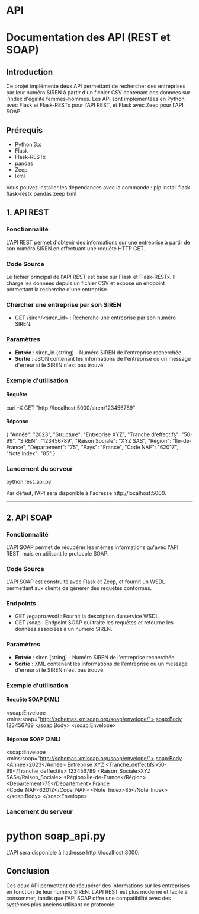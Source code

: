 # API

# Documentation des API (REST et SOAP)
 
## Introduction
Ce projet implémente deux API permettant de rechercher des entreprises par leur numéro SIREN à partir d'un fichier CSV contenant des données sur l'index d'égalité femmes-hommes.
Les API sont implémentées en Python avec Flask et Flask-RESTx pour l'API REST, et Flask avec Zeep pour l'API SOAP.
 
## Prérequis
- Python 3.x
- Flask
- Flask-RESTx
- pandas
- Zeep
- lxml
 
Vous pouvez installer les dépendances avec la commande :
pip install flask flask-restx pandas zeep lxml

 
## 1. API REST
 
### Fonctionnalité
L'API REST permet d'obtenir des informations sur une entreprise à partir de son numéro SIREN en effectuant une requête HTTP GET.
 
### Code Source
Le fichier principal de l'API REST est basé sur Flask et Flask-RESTx. Il charge les données depuis un fichier CSV et expose un endpoint permettant la recherche d'une entreprise.
 
### Chercher une entreprise par son SIREN
- GET /siren/<siren_id> : Recherche une entreprise par son numéro SIREN.
 
### Paramètres
- **Entrée** : siren_id (string) - Numéro SIREN de l'entreprise recherchée.
- **Sortie** : JSON contenant les informations de l'entreprise ou un message d'erreur si le SIREN n'est pas trouvé.
 
### Exemple d'utilisation
#### Requête
curl -X GET "http://localhost:5000/siren/123456789"

#### Réponse
{
    "Année": "2023",
    "Structure": "Entreprise XYZ",
    "Tranche d'effectifs": "50-99",
    "SIREN": "123456789",
    "Raison Sociale": "XYZ SAS",
    "Région": "Île-de-France",
    "Département": "75",
    "Pays": "France",
    "Code NAF": "6201Z",
    "Note Index": "85"
}

 
### Lancement du serveur
python rest_api.py

Par défaut, l'API sera disponible à l'adresse http://localhost:5000.
 
---
 
## 2. API SOAP
 
### Fonctionnalité
L'API SOAP permet de récupérer les mêmes informations qu'avec l'API REST, mais en utilisant le protocole SOAP.
 
### Code Source
L'API SOAP est construite avec Flask et Zeep, et fournit un WSDL permettant aux clients de générer des requêtes conformes.
 
### Endpoints
- GET /egapro.wsdl : Fournit la description du service WSDL.
- GET /soap : Endpoint SOAP qui traite les requêtes et retourne les données associées à un numéro SIREN.
 
### Paramètres
- **Entrée** : siren (string) - Numéro SIREN de l'entreprise recherchée.
- **Sortie** : XML contenant les informations de l'entreprise ou un message d'erreur si le SIREN n'est pas trouvé.
 
### Exemple d'utilisation
#### Requête SOAP (XML)
<soap:Envelope xmlns:soap="http://schemas.xmlsoap.org/soap/envelope/">
    <soap:Body>
        <GetSiren>
            <siren>123456789</siren>
        </GetSiren>
    </soap:Body>
</soap:Envelope>

#### Réponse SOAP (XML)
<soap:Envelope xmlns:soap="http://schemas.xmlsoap.org/soap/envelope/">
    <soap:Body>
        <GetSirenResponse>
            <Année>2023</Année>
            <Structure>Entreprise XYZ</Structure>
            <Tranche_deffectifs>50-99</Tranche_deffectifs>
            <SIREN>123456789</SIREN>
            <Raison_Sociale>XYZ SAS</Raison_Sociale>
            <Région>Île-de-France</Région>
            <Département>75</Département>
            <Pays>France</Pays>
            <Code_NAF>6201Z</Code_NAF>
            <Note_Index>85</Note_Index>
        </GetSirenResponse>
    </soap:Body>
</soap:Envelope>

 
### Lancement du serveur
# python soap_api.py
L'API sera disponible à l'adresse http://localhost:8000.
 
## Conclusion
Ces deux API permettent de récupérer des informations sur les entreprises en fonction de leur numéro SIREN. L'API REST est plus moderne et facile à consommer, tandis que l'API SOAP offre une compatibilité avec des systèmes plus anciens utilisant ce protocole.
 
